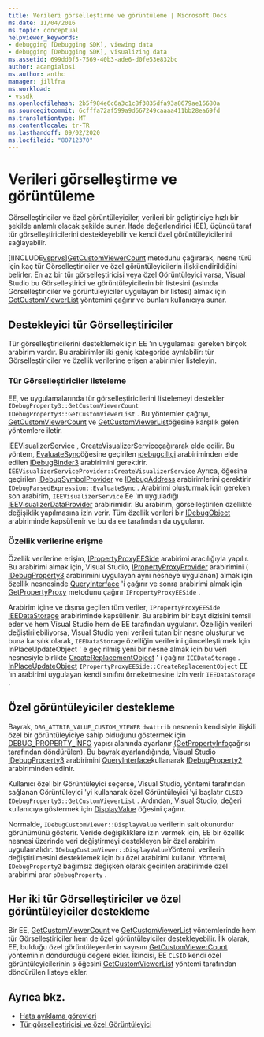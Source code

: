 ```yaml
---
title: Verileri görselleştirme ve görüntüleme | Microsoft Docs
ms.date: 11/04/2016
ms.topic: conceptual
helpviewer_keywords:
- debugging [Debugging SDK], viewing data
- debugging [Debugging SDK], visualizing data
ms.assetid: 699dd0f5-7569-40b3-ade6-d0fe53e832bc
author: acangialosi
ms.author: anthc
manager: jillfra
ms.workload:
- vssdk
ms.openlocfilehash: 2b5f984e6c6a3c1c8f3835dfa93a8679ae16680a
ms.sourcegitcommit: 6cfffa72af599a9d667249caaaa411bb28ea69fd
ms.translationtype: MT
ms.contentlocale: tr-TR
ms.lasthandoff: 09/02/2020
ms.locfileid: "80712370"
---
```

# <a name="visualizing-and-viewing-data"></a>Verileri görselleştirme ve görüntüleme
Görselleştiriciler ve özel görüntüleyiciler, verileri bir geliştiriciye hızlı bir şekilde anlamlı olacak şekilde sunar. İfade değerlendirici (EE), üçüncü taraf tür görselleştiricilerini destekleyebilir ve kendi özel görüntüleyicilerini sağlayabilir.

 [!INCLUDE[vsprvs](../../code-quality/includes/vsprvs_md.md)][GetCustomViewerCount](../../extensibility/debugger/reference/idebugproperty3-getcustomviewercount.md) metodunu çağırarak, nesne türü için kaç tür Görselleştiriciler ve özel görüntüleyicilerin ilişkilendirildiğini belirler. En az bir tür görselleştiricisi veya özel Görüntüleyici varsa, Visual Studio bu Görselleştirici ve görüntüleyicilerin bir listesini (aslında Görselleştiriciler ve görüntüleyiciler uygulayan bir listesi) almak için [GetCustomViewerList](../../extensibility/debugger/reference/idebugproperty3-getcustomviewerlist.md) yöntemini çağırır ve bunları kullanıcıya sunar.

## <a name="supporting-type-visualizers"></a>Destekleyici tür Görselleştiriciler
 Tür görselleştiricilerini desteklemek için EE 'ın uygulaması gereken birçok arabirim vardır. Bu arabirimler iki geniş kategoride ayrılabilir: tür Görselleştiriciler ve özellik verilerine erişen arabirimler listeleyin.

### <a name="listing-type-visualizers"></a>Tür Görselleştiriciler listeleme
 EE, ve uygulamalarında tür görselleştiricilerini listelemeyi destekler `IDebugProperty3::GetCustomViewerCount` `IDebugProperty3::GetCustomViewerList` . Bu yöntemler çağrıyı, [GetCustomViewerCount](../../extensibility/debugger/reference/ieevisualizerservice-getcustomviewercount.md) ve [GetCustomViewerList](../../extensibility/debugger/reference/ieevisualizerservice-getcustomviewerlist.md)öğesine karşılık gelen yöntemlere iletir.

 [IEEVisualizerService](../../extensibility/debugger/reference/ieevisualizerservice.md) , [CreateVisualizerService](../../extensibility/debugger/reference/ieevisualizerserviceprovider-createvisualizerservice.md)çağırarak elde edilir. Bu yöntem, [EvaluateSync](../../extensibility/debugger/reference/idebugparsedexpression-evaluatesync.md)öğesine geçirilen [ıdebugciltçi](../../extensibility/debugger/reference/idebugbinder.md) arabiriminden elde edilen [IDebugBinder3](../../extensibility/debugger/reference/idebugbinder3.md) arabirimini gerektirir. `IEEVisualizerServiceProvider::CreateVisualizerService` Ayrıca, öğesine geçirilen [IDebugSymbolProvider](../../extensibility/debugger/reference/idebugsymbolprovider.md) ve [IDebugAddress](../../extensibility/debugger/reference/idebugaddress.md) arabirimlerini gerektirir `IDebugParsedExpression::EvaluateSync` . Arabirimi oluşturmak için gereken son arabirim, `IEEVisualizerService` Ee 'ın uyguladığı [IEEVisualizerDataProvider](../../extensibility/debugger/reference/ieevisualizerdataprovider.md) arabirimidir. Bu arabirim, görselleştirilen özellikte değişiklik yapılmasına izin verir. Tüm özellik verileri bir [IDebugObject](../../extensibility/debugger/reference/idebugobject.md) arabiriminde kapsüllenir ve bu da ee tarafından da uygulanır.

### <a name="accessing-property-data"></a>Özellik verilerine erişme
 Özellik verilerine erişim, [IPropertyProxyEESide](../../extensibility/debugger/reference/ipropertyproxyeeside.md) arabirimi aracılığıyla yapılır. Bu arabirimi almak için, Visual Studio, [IPropertyProxyProvider](../../extensibility/debugger/reference/ipropertyproxyprovider.md) arabirimini ( [IDebugProperty3](../../extensibility/debugger/reference/idebugproperty3.md) arabirimini uygulayan aynı nesneye uygulanan) almak için özellik nesnesinde [QueryInterface](/cpp/atl/queryinterface) 'i çağırır ve sonra arabirimi almak için [GetPropertyProxy](../../extensibility/debugger/reference/ipropertyproxyprovider-getpropertyproxy.md) metodunu çağırır `IPropertyProxyEESide` .

 Arabirim içine ve dışına geçilen tüm veriler, `IPropertyProxyEESide` [IEEDataStorage](../../extensibility/debugger/reference/ieedatastorage.md) arabiriminde kapsüllenir. Bu arabirim bir bayt dizisini temsil eder ve hem Visual Studio hem de EE tarafından uygulanır. Özelliğin verileri değiştirilebiliyorsa, Visual Studio yeni verileri tutan bir nesne oluşturur ve buna karşılık olarak, `IEEDataStorage` özelliğin verilerini güncelleştirmek Için InPlaceUpdateObject ' e geçirilmiş yeni bir nesne almak için bu veri nesnesiyle birlikte [CreateReplacementObject](../../extensibility/debugger/reference/ipropertyproxyeeside-createreplacementobject.md) ' i çağırır `IEEDataStorage` . [InPlaceUpdateObject](../../extensibility/debugger/reference/ipropertyproxyeeside-inplaceupdateobject.md) `IPropertyProxyEESide::CreateReplacementObject` EE 'ın arabirimi uygulayan kendi sınıfını örneketmesine izin verir `IEEDataStorage` .

## <a name="supporting-custom-viewers"></a>Özel görüntüleyiciler destekleme
 Bayrak, `DBG_ATTRIB_VALUE_CUSTOM_VIEWER` `dwAttrib` nesnenin kendisiyle ilişkili özel bir görüntüleyiciye sahip olduğunu göstermek için [DEBUG_PROPERTY_INFO](../../extensibility/debugger/reference/debug-property-info.md) yapısı alanında ayarlanır [(GetPropertyInfo](../../extensibility/debugger/reference/idebugproperty2-getpropertyinfo.md)çağrısı tarafından döndürülen). Bu bayrak ayarlandığında, Visual Studio [IDebugProperty3](../../extensibility/debugger/reference/idebugproperty3.md) arabirimini [QueryInterface](/cpp/atl/queryinterface)kullanarak [IDebugProperty2](../../extensibility/debugger/reference/idebugproperty2.md) arabiriminden edinir.

 Kullanıcı özel bir Görüntüleyici seçerse, Visual Studio, yöntemi tarafından sağlanan Görüntüleyici 'yi kullanarak özel Görüntüleyici 'yi başlatır `CLSID` `IDebugProperty3::GetCustomViewerList` . Ardından, Visual Studio, değeri kullanıcıya göstermek için [DisplayValue](../../extensibility/debugger/reference/idebugcustomviewer-displayvalue.md) öğesini çağırır.

 Normalde, `IDebugCustomViewer::DisplayValue` verilerin salt okunurdur görünümünü gösterir. Veride değişikliklere izin vermek için, EE bir özellik nesnesi üzerinde veri değiştirmeyi destekleyen bir özel arabirim uygulamalıdır. `IDebugCustomViewer::DisplayValue`Yöntemi, verilerin değiştirilmesini desteklemek için bu özel arabirimi kullanır. Yöntemi, `IDebugProperty2` bağımsız değişken olarak geçirilen arabirimde özel arabirimi arar `pDebugProperty` .

## <a name="supporting-both-type-visualizers-and-custom-viewers"></a>Her iki tür Görselleştiriciler ve özel görüntüleyiciler destekleme
 Bir EE, [GetCustomViewerCount](../../extensibility/debugger/reference/idebugproperty3-getcustomviewercount.md) ve [GetCustomViewerList](../../extensibility/debugger/reference/idebugproperty3-getcustomviewerlist.md) yöntemlerinde hem tür Görselleştiriciler hem de özel görüntüleyiciler destekleyebilir. İlk olarak, EE, bulduğu özel görüntüleyenlerin sayısını [GetCustomViewerCount](../../extensibility/debugger/reference/ieevisualizerservice-getcustomviewercount.md) yönteminin döndürdüğü değere ekler. İkincisi, EE `CLSID` kendi özel görüntüleyicilerinin s öğesini [GetCustomViewerList](../../extensibility/debugger/reference/ieevisualizerservice-getcustomviewerlist.md) yöntemi tarafından döndürülen listeye ekler.

## <a name="see-also"></a>Ayrıca bkz.
- [Hata ayıklama görevleri](../../extensibility/debugger/debugging-tasks.md)
- [Tür görselleştiricisi ve özel Görüntüleyici](../../extensibility/debugger/type-visualizer-and-custom-viewer.md)
